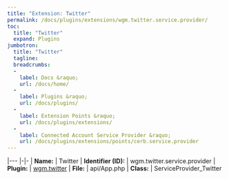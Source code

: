 ```yaml
---
title: "Extension: Twitter"
permalink: /docs/plugins/extensions/wgm.twitter.service.provider/
toc:
  title: "Twitter"
  expand: Plugins
jumbotron:
  title: "Twitter"
  tagline: 
  breadcrumbs:
  -
    label: Docs &raquo;
    url: /docs/home/
  -
    label: Plugins &raquo;
    url: /docs/plugins/
  -
    label: Extension Points &raquo;
    url: /docs/plugins/extensions/
  -
    label: Connected Account Service Provider &raquo;
    url: /docs/plugins/extensions/points/cerb.service.provider
---
```


|---
|-|-
| **Name:** | Twitter
| **Identifier (ID):** | wgm.twitter.service.provider
| **Plugin:** | [wgm.twitter](/docs/plugins/wgm.twitter/)
| **File:** | api/App.php
| **Class:** | ServiceProvider_Twitter

